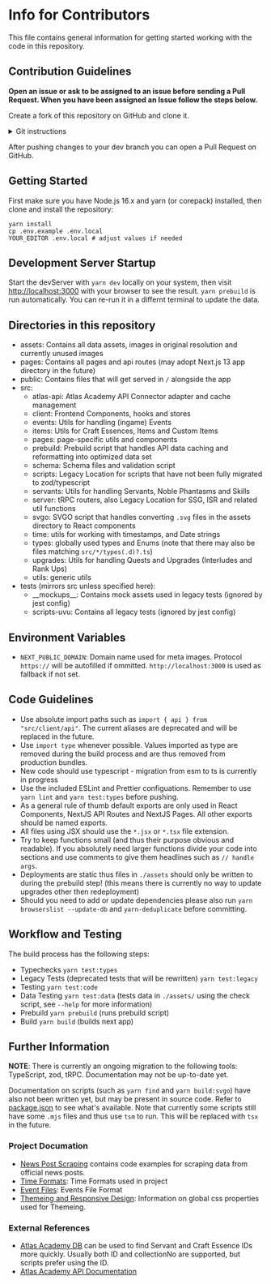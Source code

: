 # Info for Contributors

This file contains general information for getting started working with the code in this repository.

## Contribution Guidelines

**Open an issue or ask to be assigned to an issue before sending a Pull Request. When you have been assigned an Issue follow the steps below.**

Create a fork of this repository on GitHub and clone it.

<details>
<summary>Git instructions</summary>

### Add upstream remote:

```shell
git remote add upstream git@github.com/mitsunee/fgo-timers.git
git fetch upstream
```

### Updating your fork:

```shell
git fetch upstream
git checkout main
git rebase upstream/main
git push -u origin main
yarn
```

### Creating a branch

(replace BRANCH_NAME accordingly):

```shell
git branch BRANCH_NAME
git checkout BRANCH_NAME
git push -u origin BRANCH_NAME
```

### Rebasing dev branch:

```shell
git checkout BRANCH_NAME
git fetch upstream
git rebase upstream/main # follow instructions if merge conflicts appear
```

</details>

After pushing changes to your dev branch you can open a Pull Request on GitHub.

## Getting Started

First make sure you have Node.js 16.x and yarn (or corepack) installed, then clone and install the repository:

```shell
yarn install
cp .env.example .env.local
YOUR_EDITOR .env.local # adjust values if needed
```

## Development Server Startup

Start the devServer with `yarn dev` locally on your system, then visit [http://localhost:3000](http://localhost:3000) with your browser to see the result. `yarn prebuild` is run automatically. You can re-run it in a differnt terminal to update the data.

## Directories in this repository

- assets: Contains all data assets, images in original resolution and currently unused images
- pages: Contains all pages and api routes (may adopt Next.js 13 app directory in the future)
- public: Contains files that will get served in `/` alongside the app
- src:
  - atlas-api: Atlas Academy API Connector adapter and cache management
  - client: Frontend Components, hooks and stores
  - events: Utils for handling (ingame) Events
  - items: Utils for Craft Essences, Items and Custom Items
  - pages: page-specific utils and components
  - prebuild: Prebuild script that handles API data caching and reformatting into optimized data set
  - schema: Schema files and validation script
  - scripts: Legacy Location for scripts that have not been fully migrated to zod/typescript
  - servants: Utils for handling Servants, Noble Phantasms and Skills
  - server: tRPC routers, also Legacy Location for SSG, ISR and related util functions
  - svgo: SVGO script that handles converting `.svg` files in the assets directory to React components
  - time: utils for working with timestamps, and Date strings
  - types: globally used types and Enums (note that there may also be files matching `src/*/types(.d)?.ts`)
  - upgrades: Utils for handling Quests and Upgrades (Interludes and Rank Ups)
  - utils: generic utils
- tests (mirrors src unless specified here):
  - \_\_mockups\_\_: Contains mock assets used in legacy tests (ignored by jest config)
  - scripts-uvu: Contains all legacy tests (ignored by jest config)

## Environment Variables

- `NEXT_PUBLIC_DOMAIN`: Domain name used for meta images. Protocol `https://` will be autofilled if ommitted. `http://localhost:3000` is used as fallback if not set.

## Code Guidelines

- Use absolute import paths such as `import { api } from "src/client/api"`. The current aliases are deprecated and will be replaced in the future.
- Use `import type` whenever possible. Values imported as type are removed during the build process and are thus removed from production bundles.
- New code should use typescript - migration from esm to ts is currently in progress
- Use the included ESLint and Prettier configuations. Remember to use `yarn lint` and `yarn test:types` before pushing.
- As a general rule of thumb default exports are only used in React Components, NextJS API Routes and NextJS Pages. All other exports should be named exports.
- All files using JSX should use the `*.jsx` or `*.tsx` file extension.
- Try to keep functions small (and thus their purpose obvious and readable). If you absolutely need larger functions divide your code into sections and use comments to give them headlines such as `// handle args`.
- Deployments are static thus files in `./assets` should only be written to during the prebuild step! (this means there is currently no way to update upgrades other then redeployment)
- Should you need to add or update dependencies please also run `yarn browserslist --update-db` and `yarn-deduplicate` before committing.

## Workflow and Testing

The build process has the following steps:

- Typechecks `yarn test:types`
- Legacy Tests (deprecated tests that will be rewritten) `yarn test:legacy`
- Testing `yarn test:code`
- Data Testing `yarn test:data` (tests data in `./assets/` using the check script, see `--help` for more information)
- Prebuild `yarn prebuild` (runs prebuild script)
- Build `yarn build` (builds next app)

## Further Information

**NOTE**: There is currently an ongoing migration to the following tools: TypeScript, zod, tRPC. Documentation may not be up-to-date yet.

Documentation on scripts (such as `yarn find` and `yarn build:svgo`) have also not been written yet, but may be present in source code. Refer to [package.json](../package.json) to see what's available. Note that currently some scripts still have some `.mjs` files and thus use `tsm` to run. This will be replaced with `tsx` in the future.

### Project Documation

- [News Post Scraping](news-post-scraping.md) contains code examples for scraping data from official news posts.
- [Time Formats](./data/time-formats.md): Time Formats used in project
- [Event Files](./data/events.md): Events File Format
- [Themeing and Responsive Design](./theme.md): Information on global css properties used for Themeing.

### External References

- [Atlas Academy DB](https://apps.atlasacademy.io/db/) can be used to find Servant and Craft Essence IDs more quickly. Usually both ID and collectionNo are supported, but scripts prefer using the ID.
- [Atlas Academy API Documentation](https://api.atlasacademy.io/docs#/)
